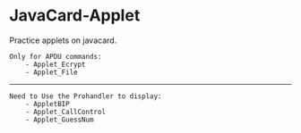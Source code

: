 # JavaCard-Applet
Practice applets on javacard.

    Only for APDU commands:
        - Applet_Ecrypt
        - Applet_File
---

    Need to Use the Prohandler to display:
        - AppletBIP
        - Applet_CallControl
        - Applet_GuessNum

